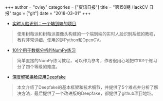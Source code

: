 +++
author = "cvley"
categories = ["资讯日报"]
title = "第150期 HackCV 日报"
tags = ["git"]
date = "2018-03-01"
+++

- [实时人脸识别：一个端到端的项目](https://www.hackster.io/mjrobot/real-time-face-recognition-an-end-to-end-project-a10826?from=hackcv&hmsr=hackcv.com&utm_medium=hackcv.com&utm_source=hackcv.com)

> 使用树莓派和树莓派摄像头构建的一个端到端的实时人脸识别系统的教程，教程非常详细，使用的是Python和OpenCV。

- [101个用于数据分析的NumPy练习](https://www.machinelearningplus.com/101-numpy-exercises-python/?from=hackcv&hmsr=hackcv.com&utm_medium=hackcv.com&utm_source=hackcv.com)

> 简单直接的NumPy练习教程，可以作为参考，作者很用心地把中101个练习分了四个等级的难度。

- [深度解密换脸应用Deepfake](https://zhuanlan.zhihu.com/p/34042498?from=hackcv&hmsr=hackcv.com&utm_medium=hackcv.com&utm_source=hackcv.com)

> 本文介绍了Deepfake的基本框架和技术细节，并提供了5个难点并分析了解决方法，最后提供了一个改进版的Deepfake，都提供了github项目地址。

